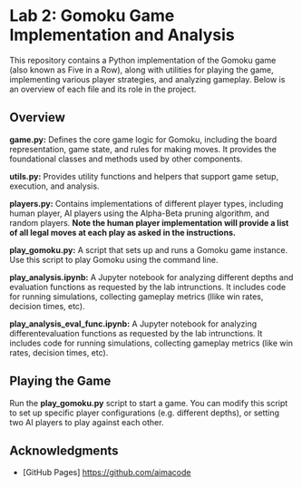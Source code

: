 # Lab 2: Gomoku Game Implementation and Analysis

This repository contains a Python implementation of the Gomoku game (also known as Five in a Row), along with utilities for playing the game, implementing various player strategies, and analyzing gameplay. Below is an overview of each file and its role in the project.

## Overview

**game.py:** Defines the core game logic for Gomoku, including the board representation, game state, and rules for making moves. It provides the foundational classes and methods used by other components.

**utils.py:** Provides utility functions and helpers that support game setup, execution, and analysis.

**players.py:** Contains implementations of different player types, including human player, AI players using the Alpha-Beta pruning algorithm, and random players. **Note the human player implementation will provide a list of all legal moves at each play as asked in the instructions.**

**play_gomoku.py:** A script that sets up and runs a Gomoku game instance. Use this script to play Gomoku using the command line.

**play_analysis.ipynb:** A Jupyter notebook for analyzing different depths and evaluation functions as requested by the lab intrunctions. It includes code for running simulations, collecting gameplay metrics (llike win rates, decision times, etc). 

**play_analysis_eval_func.ipynb:** A Jupyter notebook for analyzing differentevaluation functions as requested by the lab intrunctions. It includes code for running simulations, collecting gameplay metrics (like win rates, decision times, etc). 

## Playing the Game
Run the **play_gomoku.py** script to start a game. You can modify this script to set up specific player configurations (e.g. different depths), or setting two AI players to play against each other.

## Acknowledgments
- [GitHub Pages] https://github.com/aimacode 
